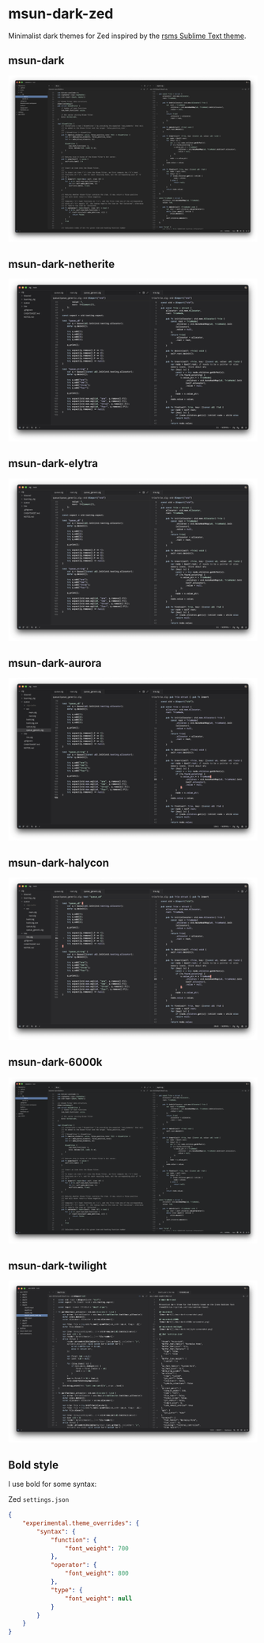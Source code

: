 # msun-dark-zed

Minimalist dark themes for Zed inspired by the [rsms Sublime Text theme](https://github.com/rsms/sublime-theme).

## msun-dark
![msun-dark](./msun-dark-screenshot.png)

## msun-dark-netherite
![msun-dark](./msun-dark-netherite-screenshot.png)

## msun-dark-elytra
![msun-dark](./msun-dark-elytra-screenshot.png)

## msun-dark-aurora
![msun-dark](./msun-dark-aurora-screenshot.png)

## msun-dark-halycon
![msun-dark](./msun-dark-halcyon-screenshot.png)

## msun-dark-6000k
![msun-dark](./msun-dark-6000k-screenshot.png)

## msun-dark-twilight
![msun-dark](./msun-dark-twilight-screenshot.png)

## Bold style
I use bold for some syntax:

Zed `settings.json`
```json
{
 	"experimental.theme_overrides": {
		"syntax": {
			"function": {
				"font_weight": 700
			},
			"operator": {
				"font_weight": 800
			},
			"type": {
				"font_weight": null
			}
		}
	}
}
```
